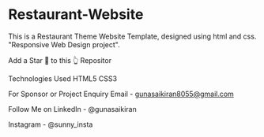 # Restaurant-Website
This is a Restaurant Theme Website Template, designed using html and css.
 "Responsive Web Design project".

Add a Star 🌟 to this 👆 Repositor

Technologies Used
HTML5
CSS3



For Sponsor or Project Enquiry
Email - gunasaikiran8055@gmail.com

Follow Me on
LinkedIn - @gunasaikiran

Instagram - @sunny_insta
